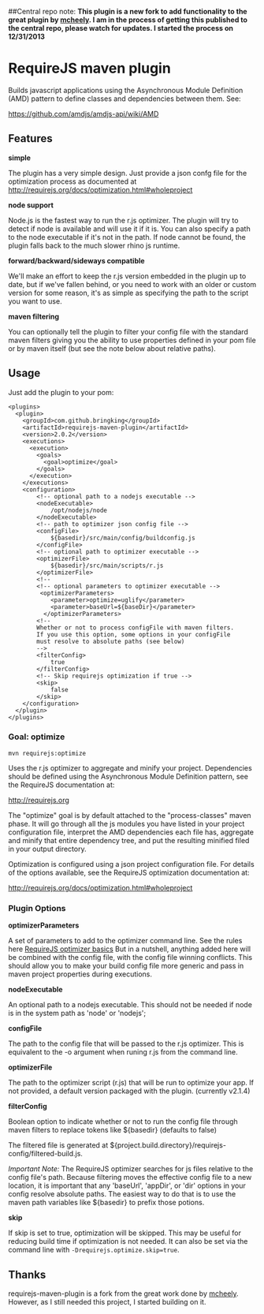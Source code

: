 ##Central repo note:
**This plugin is a new fork to add functionality to the great plugin by [mcheely](https://github.com/mcheely/requirejs-maven-plugin).
I am in the process of getting this published to the central repo, please watch for updates. I started the process on
12/31/2013**

# RequireJS maven plugin

Builds javascript applications using the Asynchronous Module Definition (AMD)
pattern to define classes and dependencies between them. See:

https://github.com/amdjs/amdjs-api/wiki/AMD

## Features

**simple**

The plugin has a very simple design. Just provide a json confg file for the
optimization process as documented at http://requirejs.org/docs/optimization.html#wholeproject

**node support**

Node.js is the fastest way to run the r.js optimizer. The plugin will try to detect if node is
available and will use it if it is. You can also specify a path to the node executable if it's
not in the path. If node cannot be found, the plugin falls back to the much slower rhino js
runtime.

**forward/backward/sideways compatible**

We'll make an effort to keep the r.js version embedded in the plugin up to date, but if
we've fallen behind, or you need to work with an older or custom version for some reason, it's as
simple as specifying the path to the script you want to use.

**maven filtering**

You can optionally tell the plugin to filter your config file with the standard maven filters
giving you the ability to use properties defined in your pom file or by maven itself (but see
the note below about relative paths).

## Usage

Just add the plugin to your pom:

    <plugins>
      <plugin>
        <groupId>com.github.bringking</groupId>
        <artifactId>requirejs-maven-plugin</artifactId>
        <version>2.0.2</version>
        <executions>
          <execution>
            <goals>
              <goal>optimize</goal>
            </goals>
          </execution>
        </executions>
        <configuration>
            <!-- optional path to a nodejs executable -->
            <nodeExecutable>
                /opt/nodejs/node
            </nodeExecutable>
            <!-- path to optimizer json config file -->
            <configFile>
                ${basedir}/src/main/config/buildconfig.js
            </configFile>
            <!-- optional path to optimizer executable -->
            <optimizerFile>
                ${basedir}/src/main/scripts/r.js
            </optimizerFile>
            <!--
            <!-- optional parameters to optimizer executable -->
             <optimizerParameters>
                <parameter>optimize=uglify</parameter>
                <parameter>baseUrl=${baseDir}</parameter>
              </optimizerParameters>
            <!--
            Whether or not to process configFile with maven filters.
            If you use this option, some options in your configFile
            must resolve to absolute paths (see below)
            -->
            <filterConfig>
                true
            </filterConfig>
            <!-- Skip requirejs optimization if true -->
            <skip>
                false
            </skip>
        </configuration>
      </plugin>
    </plugins>

### Goal: optimize

```mvn requirejs:optimize```

Uses the r.js optimizer to aggregate and minify your project. Dependencies should be defined using
the Asynchronous Module Definition pattern, see the RequireJS documentation at:

http://requirejs.org

The "optimize" goal is by default attached to the "process-classes" maven phase. It will go through
all the js modules you have listed in your project configuration file, interpret the AMD dependencies
each file has, aggregate and minify that entire dependency tree, and put the resulting minified filed in
your output directory.

Optimization is configured using a json project configuration file. For details of the options available,
see the RequireJS optimization documentation at:

http://requirejs.org/docs/optimization.html#wholeproject

### Plugin Options

**optimizerParameters**

A set of parameters to add to the optimizer command line.  See the rules here
[RequireJS optimizer basics](http://requirejs.org/docs/optimization.html#basics) But in a nutshell,
anything added here will be combined with the config file, with the config file winning conflicts. This should allow
you to make your build config file more generic and pass in maven project properties during executions.

**nodeExecutable**

An optional path to a nodejs executable. This should not be needed if node is in the system path as 'node' or 'nodejs';

**configFile**

The path to the config file that will be passed to the r.js optimizer. This is equivalent to the -o argument when runing r.js from the command line.

**optimizerFile**

The path to the optimizer script (r.js) that will be run to optimize your app. If not provided, a default version packaged with the plugin. (currently v2.1.4)

**filterConfig**

Boolean option to indicate whether or not to run the config file through maven filters to replace tokens
like ${basedir} (defaults to false)

The filtered file is generated at ${project.build.directory}/requirejs-config/filtered-build.js.

*Important Note:* The RequireJS optimizer searches for js files relative to the config file's path. Because filtering
moves the effective config file to a new location, it is important that any 'baseUrl', 'appDir', or 'dir' options in
your config resolve absolute paths. The easiest way to do that is to use the maven path variables like ${basedir} to
prefix those potions.

**skip**

If skip is set to true, optimization will be skipped. This may be useful for reducing build time if optimization is not needed.
It can also be set via the command line with ```-Drequirejs.optimize.skip=true```.

## Thanks

requirejs-maven-plugin is a fork from the great work done by [mcheely](https://github.com/mcheely/requirejs-maven-plugin).
However, as I still needed this project, I started building on it.
